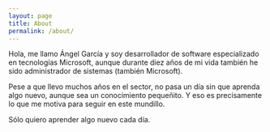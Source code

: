 ```yaml
---
layout: page
title: About
permalink: /about/
---
```


Hola, me llamo Ángel García y soy desarrollador de software especializado en tecnologías Microsoft, aunque durante diez años de mi vida también he sido administrador de sistemas (también Microsoft).

Pese a que llevo muchos años en el sector, no pasa un día sin que aprenda algo nuevo, aunque sea un conocimiento pequeñito. Y eso es precisamente lo que me motiva para seguir en este mundillo.

Sólo quiero aprender algo nuevo cada día.
